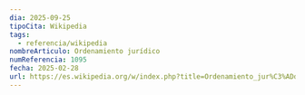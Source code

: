 ```yaml
---
dia: 2025-09-25
tipoCita: Wikipedia
tags:
  - referencia/wikipedia
nombreArticulo: Ordenamiento jurídico
numReferencia: 1095
fecha: 2025-02-28
url: https://es.wikipedia.org/w/index.php?title=Ordenamiento_jur%C3%ADdico&oldid=165756481
---
```

